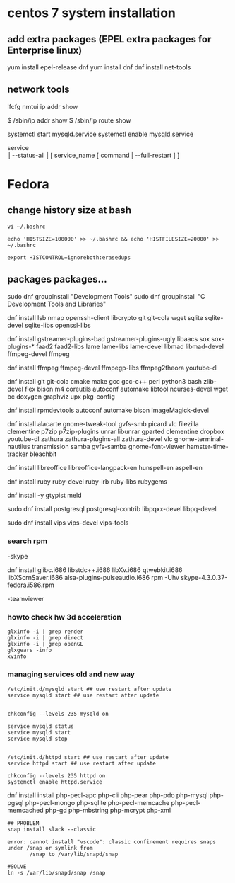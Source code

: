 # centos 7 system installation

## add extra packages (EPEL extra packages for Enterprise linux)

yum install epel-release dnf
yum install dnf
dnf install net-tools

## network tools

ifcfg
nmtui
ip addr show

$ /sbin/ip addr show
$ /sbin/ip route show



systemctl start mysqld.service
systemctl enable mysqld.service

service <option> | --status-all | [ service_name [ command | --full-restart ] ]





# Fedora


## change history size at bash

```
vi ~/.bashrc

echo 'HISTSIZE=100000' >> ~/.bashrc && echo 'HISTFILESIZE=20000' >> ~/.bashrc

export HISTCONTROL=ignoreboth:erasedups
```


## packages packages...

sudo dnf groupinstall "Development Tools"
sudo dnf groupinstall "C Development Tools and Libraries"


dnf install lsb nmap openssh-client libcrypto git git-cola wget sqlite sqlite-devel sqlite-libs openssl-libs


dnf install gstreamer-plugins-bad gstreamer-plugins-ugly libaacs sox sox-plugins-* faad2 faad2-libs
lame lame-libs lame-devel libmad libmad-devel ffmpeg-devel ffmpeg

dnf install ffmpeg ffmpeg-devel ffmpegp-libs ffmpeg2theora youtube-dl

dnf install git git-cola cmake make gcc gcc-c++ perl python3 bash zlib-devel flex bison m4 coreutils autoconf automake libtool ncurses-devel wget bc doxygen graphviz upx pkg-config

dnf install rpmdevtools autoconf automake bison ImageMagick-devel

dnf install alacarte gnome-tweak-tool gvfs-smb picard vlc filezilla clementine p7zip p7zip-plugins unrar libunrar gparted clementine dropbox youtube-dl zathura zathura-plugins-all zathura-devel vlc 
gnome-terminal-nautilus transmission samba gvfs-samba gnome-font-viewer hamster-time-tracker bleachbit

dnf install libreoffice libreoffice-langpack-en hunspell-en aspell-en

dnf install ruby ruby-devel ruby-irb ruby-libs rubygems

dnf install -y gtypist meld


sudo dnf install postgresql postgresql-contrib libpqxx-devel libpq-devel

sudo dnf install vips vips-devel vips-tools

### search rpm

-skype

dnf install glibc.i686 libstdc++.i686 libXv.i686 qtwebkit.i686 libXScrnSaver.i686 alsa-plugins-pulseaudio.i686
rpm -Uhv skype-4.3.0.37-fedora.i586.rpm

-teamviewer




### howto check hw 3d acceleration

	glxinfo -i | grep render
	glxinfo -i | grep direct
	glxinfo -i | grep openGL
	glxgears -info
	xvinfo



### managing services old and new way

	/etc/init.d/mysqld start ## use restart after update
	service mysqld start ## use restart after update


	chkconfig --levels 235 mysqld on

	service mysqld status
	service mysqld start
	service mysqld stop


	/etc/init.d/httpd start ## use restart after update
	service httpd start ## use restart after update

	chkconfig --levels 235 httpd on
	systemctl enable httpd.service


dnf install install php-pecl-apc php-cli php-pear php-pdo php-mysql php-pgsql php-pecl-mongo php-sqlite php-pecl-memcache php-pecl-memcached php-gd php-mbstring php-mcrypt php-xml




```
## PROBLEM
snap install slack --classic

error: cannot install "vscode": classic confinement requires snaps under /snap or symlink from
       /snap to /var/lib/snapd/snap

#SOLVE
ln -s /var/lib/snapd/snap /snap
```